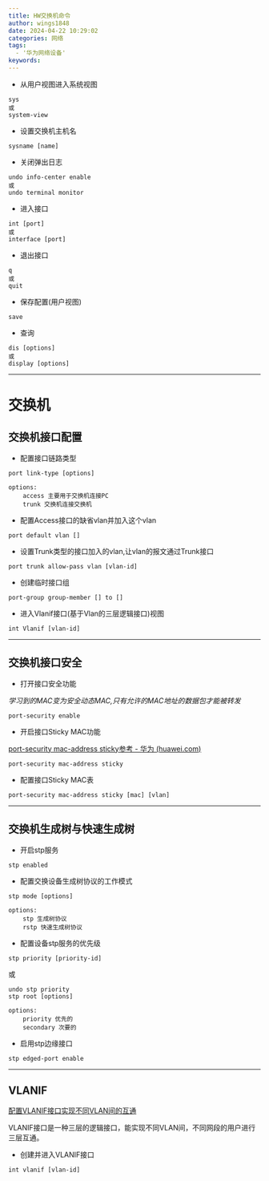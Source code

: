 ```yaml
---
title: HW交换机命令
author: wings1848
date: 2024-04-22 10:29:02
categories: 网络
tags:
  - '华为网络设备'
keywords:
---
```

+ 从用户视图进入系统视图
```
sys
或
system-view
```

+ 设置交换机主机名
```
sysname [name]
```

+ 关闭弹出日志
```
undo info-center enable
或
undo terminal monitor
```

+ 进入接口
```
int [port]
或
interface [port]
```

+ 退出接口
```
q
或
quit
```

+ 保存配置(用户视图)
```
save
```

+ 查询
```
dis [options]
或
display [options]
```

---

# 交换机

## 交换机接口配置

+ 配置接口链路类型
```
port link-type [options]

options:
	access 主要用于交换机连接PC
	trunk 交换机连接交换机
```

+ 配置Access接口的缺省vlan并加入这个vlan
```
port default vlan []
```

+ 设置Trunk类型的接口加入的vlan,让vlan的报文通过Trunk接口
```
port trunk allow-pass vlan [vlan-id]
```

+ 创建临时接口组
```
port-group group-member [] to []
```

+ 进入Vlanif接口(基于Vlan的三层逻辑接口)视图
```
int Vlanif [vlan-id]
```

---

## 交换机接口安全

+ 打开接口安全功能

*学习到的MAC变为安全动态MAC,只有允许的MAC地址的数据包才能被转发*

```
port-security enable
```

+ 开启接口Sticky MAC功能

[port-security mac-address sticky参考 - 华为 (huawei.com)](https://support.huawei.com/enterprise/zh/doc/EDOC1100064377/b27717f3)

```
port-security mac-address sticky
```

+ 配置接口Sticky MAC表
```
port-security mac-address sticky [mac] [vlan]
```

---

## 交换机生成树与快速生成树

+ 开启stp服务
```
stp enabled
```

+ 配置交换设备生成树协议的工作模式
```
stp mode [options]

options:
	stp 生成树协议
	rstp 快速生成树协议
```

+ 配置设备stp服务的优先级

```
stp priority [priority-id]
```
或
```
undo stp priority
stp root [options]

options:
	priority 优先的
	secondary 次要的
```

+ 启用stp边缘接口
```
stp edged-port enable
```

---

## VLANIF

[配置VLANIF接口实现不同VLAN间的互通](https://support.huawei.com/enterprise/zh/doc/EDOC1100278264/fefe3be5)

VLANIF接口是一种三层的逻辑接口，能实现不同VLAN间，不同网段的用户进行三层互通。

+ 创建并进入VLANIF接口
```
int vlanif [vlan-id]
```
